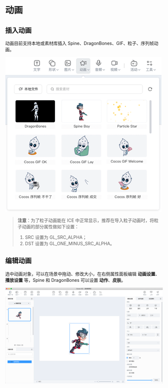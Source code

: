 # 动画

## 插入动画

动画目前支持本地或素材库插入 Spine、DragonBones、GIF、粒子、序列帧动画。

![插入动画](img/animation2.png)

> **注意**：为了粒子动画能在 ICE 中正常显示，推荐在导入粒子动画时，将粒子动画的部分属性做如下设置：
> 1. SRC 设置为 GL_SRC_ALPHA；
> 2. DST 设置为 GL_ONE_MINUS_SRC_ALPHA。

## 编辑动画

选中动画对象，可以在场景中拖动、修改大小，在右侧属性面板编辑 **动画设置**、**播放设置** 等，Spine 和 DragonBones 可以设置 **动作**、**皮肤**。

![动画](img/animation.png)
